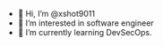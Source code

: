 - 👋 Hi, I’m @xshot9011
- 👀 I’m interested in software engineer
- 🌱 I’m currently learning DevSecOps.

<!---
xshot9011/xshot9011 is a ✨ special ✨ repository because its `README.md` (this file) appears on your GitHub profile.
You can click the Preview link to take a look at your changes.
--->
